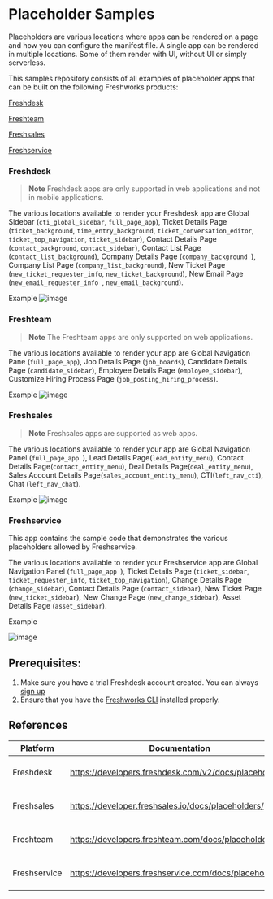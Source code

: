
# Placeholder Samples

Placeholders are various locations where apps can be rendered on a page and how you can configure the manifest file. A single app can be rendered in multiple locations. Some of them render with UI, without UI or simply serverless.

This samples repository consists of all examples of placeholder apps that can be built on the following Freshworks products:

[Freshdesk](#Freshdesk)

[Freshteam](#Freshteam)

[Freshsales](#Freshsales)

[Freshservice](#Freshservice)


### Freshdesk

> **Note**
> Freshdesk apps are only supported in web applications and not in mobile applications.

The various locations available to render your Freshdesk app are Global Sidebar (`cti_global_sidebar`, `full_page_app`), Ticket Details Page (`ticket_background`, `time_entry_background`, `ticket_conversation_editor`, `ticket_top_navigation`, `ticket_sidebar`), Contact Details Page (`contact_background`, `contact_sidebar`), Contact List Page (`contact_list_background`), Company Details Page (`company_background `), Company List Page (`company_list_background`), New Ticket Page (`new_ticket_requester_info`, `new_ticket_background`), New Email Page (`new_email_requester_info `, `new_email_background`).

Example
![image](https://user-images.githubusercontent.com/4999463/197409785-6b25277c-9d6e-4081-8b1c-6cf8b3a94e74.png)

### Freshteam

> **Note**
>The Freshteam apps are only supported on web applications.

The various locations available to render your app are Global Navigation Pane (`full_page_app`), Job Details Page (`job_boards`), Candidate Details Page (`candidate_sidebar`), Employee Details Page (`employee_sidebar`), Customize Hiring Process Page (`job_posting_hiring_process`).

Example
![image](https://user-images.githubusercontent.com/4999463/197409661-7aa9086e-9e21-4e17-a140-d2316ea1cbee.png)

### Freshsales

> **Note**
> Freshsales apps are supported as web apps.

The various locations available to render your app are Global Navigation Panel (`full_page_app `), Lead Details Page(`lead_entity_menu`), Contact Details Page(`contact_entity_menu`), Deal Details Page(`deal_entity_menu`), Sales Account Details Page(`sales_account_entity_menu`), CTI(`left_nav_cti`), Chat (`left_nav_chat`).

Example
![image](https://user-images.githubusercontent.com/4999463/197409623-ac0a06c6-8759-41f0-8648-448313c815b7.png)

### Freshservice
This app contains the sample code that demonstrates the various placeholders allowed by Freshservice.

The various locations available to render your Freshservice app are Global Navigation Panel (`full_page_app `), Ticket Details Page (`ticket_sidebar`, `ticket_requester_info`, `ticket_top_navigation`), Change Details Page (`change_sidebar`), Contact Details Page (`contact_sidebar`), New Ticket Page (`new_ticket_sidebar`), New Change Page (`new_change_sidebar`), Asset Details Page (`asset_sidebar`).

Example

![image](https://user-images.githubusercontent.com/4999463/197409580-be7fd008-5303-48b9-a46a-ce92a776fdf8.png)

## Prerequisites:

1. Make sure you have a trial Freshdesk account created. You can always [sign up](https://freshdesk.com/signup)
2. Ensure that you have the [Freshworks CLI](https://community.developers.freshworks.com/t/what-are-the-prerequisites-to-install-the-freshworks-cli/234) installed properly.

## References


| Platform     | Documentation                                                     | Sample Application                                                                         |
|--------------|-------------------------------------------------------------------|--------------------------------------------------------------------------------------------|
| Freshdesk    | https://developers.freshdesk.com/v2/docs/placeholders/ |  https://github.com/freshworks-developers/app-placeholder-samples/tree/main/freshdesk   |
| Freshsales   | https://developer.freshsales.io/docs/placeholders/ |  https://github.com/freshworks-developers/app-placeholder-samples/tree/main/freshsales  |
| Freshteam    | https://developers.freshteam.com/docs/placeholders/ |  https://github.com/freshworks-developers/app-placeholder-samples/tree/main/freshteam   |
| Freshservice | https://developers.freshservice.com/docs/placeholders/ |  https://github.com/freshworks-developers/app-placeholder-samples/tree/main/freshservice|
